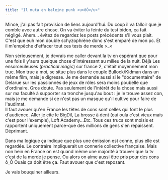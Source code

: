 ```yaml
---
title: "Il muta en baleine punk <u>ôÒ</u>"
---
```


Mince, j'ai pas fait provision de liens aujourd'hui. Du coup il va falloir que
je comble avec autre chose. On va éviter la feinte du test bidon, ça fait
négligé. Ahem... évitez de regardez les posts précédents s'il vous plait.
C'est que euh mon double schyzophrène donc s'est emparé de mon pc. Et il
m'empêche d'effacer tout ces tests de merde >_<

Non sérieusement, je devrais me caller devant la tv en espérant que pour une
fois il y'aura quelque chose d'intéressant au milieu de la nuit. Déjà Les
ensorceuleuses (_practical magic_) sur france 2, c'était moyennement mon truc.
Mon truc à moi, se situe plus dans le couple Bullock/Kidman dans un même film,
mais je digresse. Je me demande aussi si le "documentaire" de Delarue sur les
passionnés de jeux de rôles sera moins poubelle que d'ordinaire. Gros doute.
Pas seulement de l'intérêt de la chose mais aussi sur ma faculté à supporter
sa tronche jusqu'au bout : je le trouve assez con, mais je me demande si ce
n'est pas un masque qu'il cultive pour faire de l'audimat.  
Il faut avouer qu'en France les têtes de cons sont celles qui font le plus
d'audience. Aller je cite le BigDil, La brosse à dent (oui oula c'est vieux
mais c'est pour l'exemple), Loft Academy...Etc. Tous ces trucs sont moisis et
rapportent uniquement parce-que des millions de gens s'en repaissent.
Déprimant.

Dans ma logique ça indique que plus une émission est conne, plus elle est
regardée. Le contraire impliquerait un connerie collective française. Mais non
hein en France on est quand même une majorité à trouver que la tv c'est de la
merde je pense. Ou alors on aime aussi être pris pour des cons ô_Ô Ouais ça
doit être ça. Faut avouer que c'est reposant.

Je vais bouquiner ailleurs.

